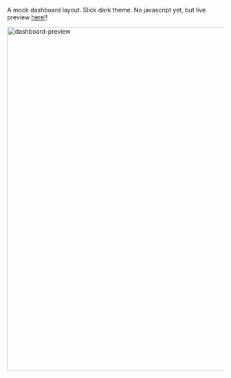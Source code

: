 A mock dashboard layout. Slick dark theme. No javascript yet, but live preview [here!]([url](https://jconnorbuilds.github.io/dashboard/)https://jconnorbuilds.github.io/dashboard/)!

<img width="800" alt="dashboard-preview" src="https://github.com/jconnorbuilds/dashboard/assets/65531832/d9c5d488-acd9-4c51-8e3c-fceb879ed062">
